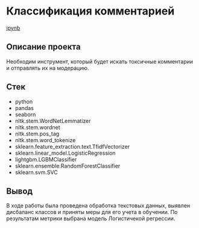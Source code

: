 # Классификация комментарией
[ipynb](https://github.com/kioydo/educational_projects/blob/main/Comment%20classification/Классификация%20комментариев.ipynb)

## Описание проекта
Необходим инструмент, который будет искать токсичные комментарии и отправлять их на модерацию.

## Стек
- python
- pandas
- seaborn
- nltk.stem.WordNetLemmatizer
- nltk.stem.wordnet
- nltk.stem.pos_tag
- nltk.stem.word_tokenize
- sklearn.feature_extraction.text.TfidfVectorizer
- sklearn.linear_model.LogisticRegression
- lightgbm.LGBMClassifier
- sklearn.ensemble.RandomForestClassifier
- sklearn.svm.SVC

## Вывод 
В ходе работы была проведена обработка текстовых данных, выявлен дисбаланс классов и приняты меры для его учета в обучении. По результатам метрики выбрана модель Логистичекой регрессии.

